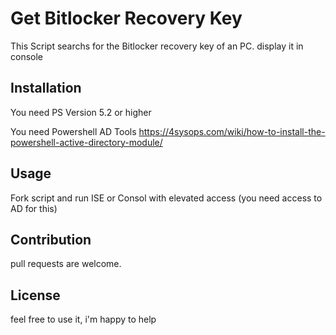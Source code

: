 # Get Bitlocker Recovery Key

This Script searchs for the Bitlocker recovery key of an PC. display it in console

## Installation

You need PS Version 5.2 or higher

You need Powershell AD Tools
https://4sysops.com/wiki/how-to-install-the-powershell-active-directory-module/

## Usage

Fork script and run ISE or Consol with elevated access (you need access to AD for this)

## Contribution

pull requests are welcome.

## License

feel free to use it, i'm happy to help